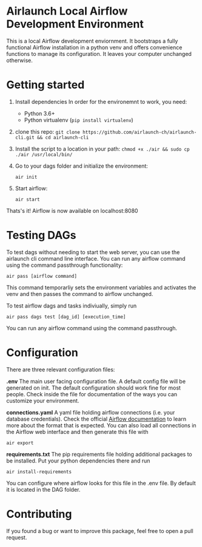 # Airlaunch Local Airflow Development Environment
This is a local Airflow development enviornment.
It bootstraps a fully functional Airflow installation in a python venv and offers convenience functions to manage its configuration.
It leaves your computer unchanged otherwise. 

# Getting started

1. Install dependencies
In order for the environemnt to work, you need:
   - Python 3.6+
   - Python virtualenv (```pip install virtualenv```)


2. clone this repo: ```git clone https://github.com/airlaunch-ch/airlaunch-cli.git && cd airlaunch-cli```
3. Install the script to a location in your path: ```chmod +x ./air && sudo cp ./air /usr/local/bin/```

5. Go to your dags folder and initialize the environment: 
   
   ```air init```

6. Start airflow:
   
   ```air start```

Thats's it! Airflow is now available on localhost:8080

# Testing DAGs
To test dags without needing to start the web server, you can use the airlaunch cli command line interface. 
You can run any airflow command using the command passthrough functionality:

```air pass [airflow command]``` 

This command temporarliy sets the environment variables and activates the venv and then passes the command to airflow unchanged. 

To test airflow dags and tasks indiviually, simply run

```air pass dags test [dag_id] [execution_time]```

You can run any airflow command using the command passthrough. 

# Configuration
There are three relevant configuration files: 

**.env**
The main user facing configuration file. A default config file will be generated on init. 
The default configuration should work fine for most people. Check inside the file for documentation of the ways you can customize your environment. 

**connections.yaml**
A yaml file holding airflow connections (i.e. your database credentials). 
Check the official [Airflow documentation](https://airflow.apache.org/docs/apache-airflow/stable/howto/connection.html#exporting-connections-from-the-cli) to learn more about the format that is expected. 
You can also load all connections in the Airflow web interface and then generate this file with 

```air export```

**requirements.txt**
The pip requirements file holding additional packages to be installed. Put your python dependencies there and run

```air install-requirements```

You can configure where airflow looks for this file in the .env file. By default it is located in the DAG folder. 

# Contributing

If you found a bug or want to improve this package, feel free to open a pull request. 
